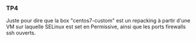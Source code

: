 ### TP4


Juste pour dire que la box "centos7-custom" est un repacking à partir d'une VM sur laquelle SELinux est set en Permissive, ainsi que les ports firewalls ssh ouverts. 
